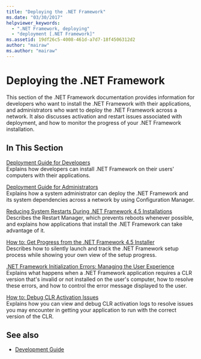 ```yaml
---
title: "Deploying the .NET Framework"
ms.date: "03/30/2017"
helpviewer_keywords: 
  - ".NET Framework, deploying"
  - "deployment [.NET Framework]"
ms.assetid: 19df26c5-4008-461d-a7d7-18f4506312d2
author: "mairaw"
ms.author: "mairaw"
---
```

# Deploying the .NET Framework
This section of the .NET Framework documentation provides information for developers who want to install the .NET Framework with their applications, and administrators who want to deploy the .NET Framework across a network. It also discusses activation and restart issues associated with deployment, and how to monitor the progress of your .NET Framework installation.  
  
## In This Section  
 [Deployment Guide for Developers](deployment-guide-for-developers.md)  
 Explains how developers can install .NET Framework on their users' computers with their applications.  
  
 [Deployment Guide for Administrators](guide-for-administrators.md)  
 Explains how a system administrator can deploy the .NET Framework and its system dependencies across a network by using Configuration Manager.  
  
 [Reducing System Restarts During .NET Framework 4.5 Installations](reducing-system-restarts.md)  
 Describes the Restart Manager, which prevents reboots whenever possible, and explains how applications that install the .NET Framework can take advantage of it.  
  
 [How to: Get Progress from the .NET Framework 4.5 Installer](how-to-get-progress-from-the-dotnet-installer.md)  
 Describes how to silently launch and track the .NET Framework setup process while showing your own view of the setup progress.  
  
 [.NET Framework Initialization Errors: Managing the User Experience](initialization-errors-managing-the-user-experience.md)  
 Explains what happens when a .NET Framework application requires a CLR version that's invalid or not installed on the user's computer, how to resolve these errors, and how to control the error message displayed to the user.  
  
 [How to: Debug CLR Activation Issues](how-to-debug-clr-activation-issues.md)  
 Explains how you can view and debug CLR activation logs to resolve issues you may encounter in getting your application to run with the correct version of the CLR.  
  
## See also

- [Development Guide](../development-guide.md)
